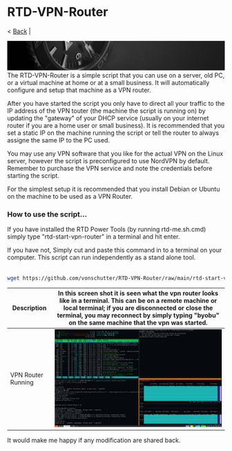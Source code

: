 # RTD-VPN-Router
< [Back](https://github.com/vonschutter/RTD-Setup/blob/main/README.md) | 

![RTD Blind Install Media Header](Media_files/header-time.jpg "Executing the Script")
The RTD-VPN-Router is a simple script that you can use on a server, old PC, or a virtual machine at home or at a small business. It will automatically configure and setup that machine as a VPN router. 

After you have started the script you only have to direct all your traffic to the IP address of the VPN touter (the machine the script is running on) by updating the "gateway" of your DHCP service (usually on your internet router if you are a home user or small business). It is recommended that you set a static IP on the machine running the script or tell the router to always assigne the same IP to the PC used.

You may use any VPN software that you like for the actual VPN on the Linux server, however the script is preconfigured to use NordVPN by default. Remember to purchase the VPN service and note the credentials before starting the script.

For the simplest setup it is recommended that you install Debian or Ubuntu on the machine to be used as a VPN Router. 

### How to use the script...
If you have installed the RTD Power Tools (by running rtd-me.sh.cmd) simply type "rtd-start-vpn-router" in a terminal and hit enter.

If you have not, Simply cut and paste this command in to a terminal on your computer. This script can run independently as a stand alone tool.  

```bash

wget https://github.com/vonschutter/RTD-VPN-Router/raw/main/rtd-start-vpn-router && bash ./rtd-start-vpn-router 

```


Description | In this screen shot it is seen what the vpn router looks like in a terminal. This can be on a remote machine or local terminal; if you are disconnected or close the terminal, you may reconnect by simply typing "byobu" on the same machine that the vpn was started. 
------------ | -------------
VPN Router Running | ![RTD Builder Screenshot 2](Media_files/Scr1.png?raw=true "Executing the Script in a terminal")


It would make me happy if any modification are shared back. 
